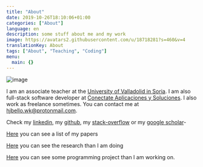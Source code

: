 ```yaml
---
title: "About"
date: 2019-10-26T18:10:06+01:00
categories: ["About"]
language: en
description: some stuff about me and my work
image: https://avatars2.githubusercontent.com/u/18718281?s=460&v=4
translationKey: About
tags: ["About", "Teaching", "Coding"]
menu:
  main: {}
---
```


![image](https://avatars2.githubusercontent.com/u/18718281?s=460&v=4 "Logo Title Text 1")


I am an associate teacher at the [University of Valladolid in Soria](https://campusdesoria.uva.es/). I am also full-stack software developer at [Conectate Aplicaciones y Soluciones](http://conectate-soluciones.com/). I also work as freelance sometimes. You can contact me at hjbello.wk@protonmail.com.

Check my [linkedin](https://es.linkedin.com/in/hugo-j-bello-5b4650120), my [github](https://github.com/HugoJBello), my [stack-overflow](https://stackoverflow.com/users/7041393/hjbello) or my [google scholar](https://scholar.google.es/citations?user=JpjgRzsAAAAJ&hl=en)-


[Here](/en/posts/papers.en) you can see a list of my papers

[Here](/en/posts/research.en) you can see the research than I am doing

[Here](/en/posts/cool_projects.en) you can see some programming project than I am working on.

